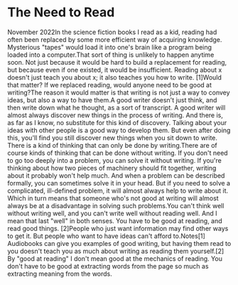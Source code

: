 # The Need to Read

November 2022In the science fiction books I read as a kid, reading had often
been replaced by some more efficient way of acquiring knowledge.
Mysterious "tapes" would load it into one's brain like a program
being loaded into a computer.That sort of thing is unlikely to happen anytime soon. Not just
because it would be hard to build a replacement for reading, but
because even if one existed, it would be insufficient. Reading about
x doesn't just teach you about x; it also teaches you how to write.
[1]Would that matter? If we replaced reading, would anyone need to be
good at writing?The reason it would matter is that writing is not just a way to
convey ideas, but also a way to have them.A good writer doesn't just think, and then write down what he
thought, as a sort of transcript. A good writer will almost always
discover new things in the process of writing. And there is, as far
as I know, no substitute for this kind of discovery. Talking about
your ideas with other people is a good way to develop them. But
even after doing this, you'll find you still discover new things
when you sit down to write. There is a kind of thinking that can
only be done by writing.There are of course kinds of thinking that can be done without
writing. If you don't need to go too deeply into a problem, you can
solve it without writing. If you're thinking about how two pieces
of machinery should fit together, writing about it probably won't
help much. And when a problem can be described formally, you can
sometimes solve it in your head. But if you need to solve a
complicated, ill-defined problem, it will almost always help to
write about it. Which in turn means that someone who's not good at
writing will almost always be at a disadvantage in solving such
problems.You can't think well without writing well, and you can't write well
without reading well. And I mean that last "well" in both senses.
You have to be good at reading, and read good things.
[2]People who just want information may find other ways to get it.
But people who want to have ideas can't afford to.Notes[1]
Audiobooks can give you examples of good writing, but having
them read to you doesn't teach you as much about writing as reading
them yourself.[2]
By "good at reading" I don't mean good at the mechanics of
reading. You don't have to be good at extracting words from the
page so much as extracting meaning from the words.